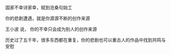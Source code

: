 国家不幸诗家幸，赋到沧桑句始工

你的悲剧遭遇，就是你源源不断的创作来源

王小波 说， 你的不幸只会成为别人的创作来源

历史过了五千年，很多东西都在重复，你的悲剧也可以重古人的作品中找到共鸣与安慰

